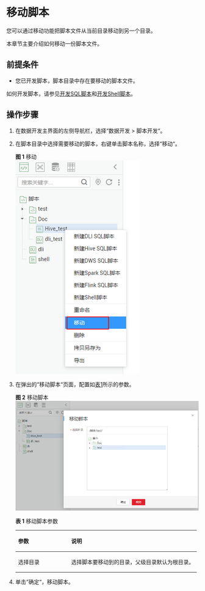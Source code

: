 # 移动脚本<a name="dayu_01_0427"></a>

您可以通过移动功能把脚本文件从当前目录移动到另一个目录。

本章节主要介绍如何移动一份脚本文件。

## 前提条件<a name="zh-cn_topic_0171677202_section5980444155515"></a>

-   您已开发脚本，脚本目录中存在要移动的脚本文件。

如何开发脚本，请参见[开发SQL脚本](开发SQL脚本.md)和[开发Shell脚本](开发Shell脚本.md)。

## 操作步骤<a name="zh-cn_topic_0171677202_section114181412618"></a>

1.  在数据开发主界面的左侧导航栏，选择“数据开发  \>  脚本开发“。
2.  在脚本目录中选择需要移动的脚本，右键单击脚本名称，选择“移动“。

    **图 1**  移动<a name="zh-cn_topic_0171677202_fig0248613174113"></a>  
    ![](figures/移动.png "移动")

3.  在弹出的“移动脚本“页面，配置如[表1](#zh-cn_topic_0171677202_table133101211151017)所示的参数。

    **图 2**  移动脚本<a name="zh-cn_topic_0171677202_fig1911611234420"></a>  
    ![](figures/移动脚本.png "移动脚本")

    **表 1**  移动脚本参数

    <a name="zh-cn_topic_0171677202_table133101211151017"></a>
    <table><thead align="left"><tr id="zh-cn_topic_0171677202_row5310151181012"><th class="cellrowborder" valign="top" width="29.310000000000002%" id="mcps1.2.3.1.1"><p id="zh-cn_topic_0171677202_p2047417483107"><a name="zh-cn_topic_0171677202_p2047417483107"></a><a name="zh-cn_topic_0171677202_p2047417483107"></a>参数</p>
    </th>
    <th class="cellrowborder" valign="top" width="70.69%" id="mcps1.2.3.1.2"><p id="zh-cn_topic_0171677202_p64741348111018"><a name="zh-cn_topic_0171677202_p64741348111018"></a><a name="zh-cn_topic_0171677202_p64741348111018"></a>说明</p>
    </th>
    </tr>
    </thead>
    <tbody><tr id="zh-cn_topic_0171677202_row1431031141019"><td class="cellrowborder" valign="top" width="29.310000000000002%" headers="mcps1.2.3.1.1 "><p id="zh-cn_topic_0171677202_p104745486106"><a name="zh-cn_topic_0171677202_p104745486106"></a><a name="zh-cn_topic_0171677202_p104745486106"></a>选择目录</p>
    </td>
    <td class="cellrowborder" valign="top" width="70.69%" headers="mcps1.2.3.1.2 "><p id="zh-cn_topic_0171677202_p5474134861012"><a name="zh-cn_topic_0171677202_p5474134861012"></a><a name="zh-cn_topic_0171677202_p5474134861012"></a>选择脚本要移动到的目录，父级目录默认为根目录。</p>
    </td>
    </tr>
    </tbody>
    </table>

4.  单击“确定“，移动脚本。

